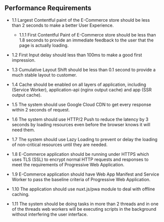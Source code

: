 ## Performance Requirements


- 1.1 Largest Contentful paint of the E-Commerce store should be less than 2 seconds to make a better User Experience.

    - 1.1.1 First Contentful Paint of E-Commerce store should be less than 1.8 seconds to provide an immediate feedback to the user that the page is actually loading.

- 1.2 First Input delay should less than 100ms to make a good first impression.

- 1.3 Cumulative Layout Shift should be less than 0.1 second to provide a much stable layout to customer.

- 1.4 Cache should be enabled on all layers of application, including (Service Worker), application-api (nginx output cache) and app (SSR output cache).

- 1.5 The system should use Google Cloud CDN to get every response within 2 seconds of request.

- 1.6 The system should use HTTP/2 Push to reduce the latency by 3 seconds by loading resources even before the browser knows it will need them.

- 1.7 The system should use Lazy Loading to prevent or delay the loading of non-critical resources until they are needed.

- 1.8 E-Commerce application should be running under HTTPS which uses TLS (SSL) to encrypt normal HTTP requests and responses to meet the requirements of Progressive Web Application.

- 1.9 E-Commerce application should have Web App Manifest and Service Worker to pass the baseline criteria of Progressive Web Application.

- 1.10 The application should use nuxt.js/pwa module to deal with offline caching.

- 1.11 The system should be doing tasks in more than 2 threads and in one of the threads web workers will be executing scripts in the background without interfering the user interface.


